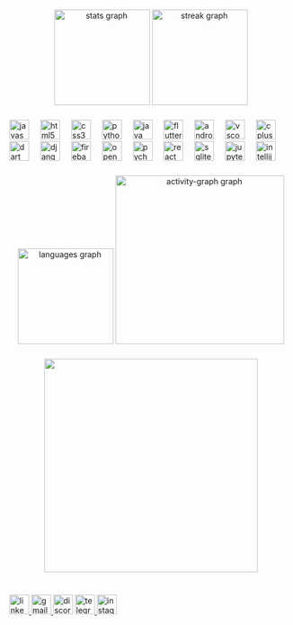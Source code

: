 
###

<div align="center">
  <img src="https://github-readme-stats.vercel.app/api?username=Basit-Perampalli&hide_title=false&hide_rank=false&show_icons=true&include_all_commits=true&count_private=true&disable_animations=false&theme=github_dark&locale=en&hide_border=false&order=1" height="170" alt="stats graph"  />
  <img src="https://streak-stats.demolab.com?user=Basit-Perampalli&locale=en&mode=daily&theme=github_dark&hide_border=false&border_radius=5&order=3" height="170" alt="streak graph"  />
</div>

###

###

<div align="left">
  <img src="https://cdn.jsdelivr.net/gh/devicons/devicon/icons/javascript/javascript-original.svg" height="35" alt="javascript logo"  />
  <img width="12" />
  <img src="https://cdn.jsdelivr.net/gh/devicons/devicon/icons/html5/html5-original.svg" height="35" alt="html5 logo"  />
  <img width="12" />
  <img src="https://cdn.jsdelivr.net/gh/devicons/devicon/icons/css3/css3-original.svg" height="35" alt="css3 logo"  />
  <img width="12" />
  <img src="https://cdn.jsdelivr.net/gh/devicons/devicon/icons/python/python-original.svg" height="35" alt="python logo"  />
  <img width="12" />
  <img src="https://cdn.jsdelivr.net/gh/devicons/devicon/icons/java/java-original.svg" height="35" alt="java logo"  />
  <img width="12" />
  <img src="https://cdn.jsdelivr.net/gh/devicons/devicon/icons/flutter/flutter-original.svg" height="35" alt="flutter logo"  />
  <img width="12" />
  <img src="https://cdn.jsdelivr.net/gh/devicons/devicon/icons/androidstudio/androidstudio-original.svg" height="35" alt="androidstudio logo"  />
  <img width="12" />
  <img src="https://cdn.jsdelivr.net/gh/devicons/devicon/icons/vscode/vscode-original.svg" height="35" alt="vscode logo"  />
  <img width="12" />
  <img src="https://cdn.jsdelivr.net/gh/devicons/devicon/icons/cplusplus/cplusplus-original.svg" height="35" alt="cplusplus logo"  />
  <img width="12" />
  <img src="https://cdn.jsdelivr.net/gh/devicons/devicon/icons/dart/dart-original.svg" height="35" alt="dart logo"  />
  <img width="12" />
  <img src="https://cdn.jsdelivr.net/gh/devicons/devicon/icons/django/django-plain.svg" height="35" alt="django logo"  />
  <img width="12" />
  <img src="https://cdn.jsdelivr.net/gh/devicons/devicon/icons/firebase/firebase-plain.svg" height="35" alt="firebase logo"  />
  <img width="12" />
  <img src="https://cdn.jsdelivr.net/gh/devicons/devicon/icons/opencv/opencv-original.svg" height="35" alt="opencv logo"  />
  <img width="12" />
  <img src="https://cdn.jsdelivr.net/gh/devicons/devicon/icons/pycharm/pycharm-original.svg" height="35" alt="pycharm logo"  />
  <img width="12" />
  <img src="https://cdn.jsdelivr.net/gh/devicons/devicon/icons/react/react-original.svg" height="35" alt="react logo"  />
  <img width="12" />
  <img src="https://cdn.jsdelivr.net/gh/devicons/devicon/icons/sqlite/sqlite-original.svg" height="35" alt="sqlite logo"  />
  <img width="12" />
  <img src="https://cdn.jsdelivr.net/gh/devicons/devicon/icons/jupyter/jupyter-original.svg" height="35" alt="jupyter logo"  />
  <img width="12" />
  <img src="https://cdn.jsdelivr.net/gh/devicons/devicon/icons/intellij/intellij-original.svg" height="35" alt="intellij logo"  />
</div>

###

<div align="center">
  <img src="https://github-readme-stats.vercel.app/api/top-langs?username=Basit-Perampalli&locale=en&hide_title=false&layout=compact&card_width=320&langs_count=5&theme=github_dark&hide_border=false&order=2" height="170" alt="languages graph"  />
  <img src="https://github-readme-activity-graph.vercel.app/graph?username=Basit-Perampalli&radius=16&theme=github-dark&area=true&order=5" height="300" alt="activity-graph graph"  />
</div>

###

<div align="center">
  <img height="380" src="https://i.pinimg.com/564x/b0/4d/64/b04d64414c32dc86a24532fbcf08c6f4.jpg"  />
</div>

###

<br clear="both">

<div align="left">
  <a href=https:"//www.linkedin.com/in/abdul-basit-peerampalli-827971234/" target="_blank">
    <img src="https://img.shields.io/static/v1?message=LinkedIn&logo=linkedin&label=&color=0077B5&logoColor=white&labelColor=&style=for-the-badge" height="35" alt="linkedin logo"  />
  </a>
  <a href="apeerampalli@gmail.com" target="_blank">
    <img src="https://img.shields.io/static/v1?message=Gmail&logo=gmail&label=&color=D14836&logoColor=white&labelColor=&style=for-the-badge" height="35" alt="gmail logo"  />
  </a>
  <img src="https://img.shields.io/static/v1?message=Discord&logo=discord&label=&color=7289DA&logoColor=white&labelColor=&style=for-the-badge" height="35" alt="discord logo"  />
  <a href="https://t.me/Basit_Perampalli" target="_blank">
    <img href="t.me/Basit_Perampalli" src="https://img.shields.io/static/v1?message=Telegram&logo=telegram&label=&color=2CA5E0&logoColor=white&labelColor=&style=for-the-badge" height="35" alt="telegram logo"  />
  </a>
  <a href="https://www.instagram.com/basit_perampalli/" target="_blank">
    <img src="https://img.shields.io/static/v1?message=Instagram&logo=instagram&label=&color=E4405F&logoColor=white&labelColor=&style=for-the-badge" height="35" alt="instagram logo"  />
  </a>
</div>

###
